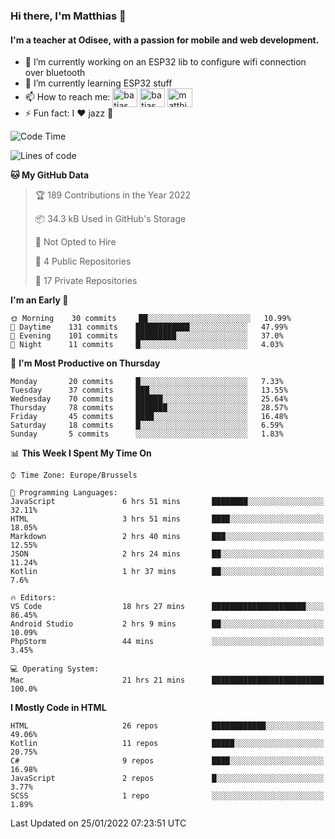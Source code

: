 ### Hi there, I'm Matthias 👋

#### I'm a teacher at Odisee, with a passion for mobile and web development.

- 🔭 I’m currently working on an ESP32 lib to configure wifi connection over bluetooth
- 🌱 I’m currently learning ESP32 stuff
- 📫 How to reach me: <a href="https://dev.to/batjas" target="_blank"><img align="center" src="https://raw.githubusercontent.com/rahuldkjain/github-profile-readme-generator/master/src/images/icons/Social/devto.svg" alt="batjas" height="30" width="40" /></a>
<a href="https://twitter.com/batjas" target="_blank"><img align="center" src="https://raw.githubusercontent.com/rahuldkjain/github-profile-readme-generator/master/src/images/icons/Social/twitter.svg" alt="batjas" height="30" width="40" /></a>
<a href="https://linkedin.com/in/matthiasdruwé" target="_blank"><img align="center" src="https://raw.githubusercontent.com/rahuldkjain/github-profile-readme-generator/master/src/images/icons/Social/linked-in-alt.svg" alt="matthiasdruwé" height="30" width="40" /></a>
- ⚡ Fun fact: I ❤ jazz 🎷


<!--START_SECTION:waka-->
![Code Time](http://img.shields.io/badge/Code%20Time-127%20hrs%2017%20mins-blue)

![Lines of code](https://img.shields.io/badge/From%20Hello%20World%20I%27ve%20Written-80%20Thousand%20lines%20of%20code-blue)

**🐱 My GitHub Data** 

> 🏆 189 Contributions in the Year 2022
 > 
> 📦 34.3 kB Used in GitHub's Storage 
 > 
> 🚫 Not Opted to Hire
 > 
> 📜 4 Public Repositories 
 > 
> 🔑 17 Private Repositories  
 > 
**I'm an Early 🐤** 

```text
🌞 Morning    30 commits     ██░░░░░░░░░░░░░░░░░░░░░░░   10.99% 
🌆 Daytime    131 commits    ████████████░░░░░░░░░░░░░   47.99% 
🌃 Evening    101 commits    █████████░░░░░░░░░░░░░░░░   37.0% 
🌙 Night      11 commits     █░░░░░░░░░░░░░░░░░░░░░░░░   4.03%

```
📅 **I'm Most Productive on Thursday** 

```text
Monday       20 commits     █░░░░░░░░░░░░░░░░░░░░░░░░   7.33% 
Tuesday      37 commits     ███░░░░░░░░░░░░░░░░░░░░░░   13.55% 
Wednesday    70 commits     ██████░░░░░░░░░░░░░░░░░░░   25.64% 
Thursday     78 commits     ███████░░░░░░░░░░░░░░░░░░   28.57% 
Friday       45 commits     ████░░░░░░░░░░░░░░░░░░░░░   16.48% 
Saturday     18 commits     █░░░░░░░░░░░░░░░░░░░░░░░░   6.59% 
Sunday       5 commits      ░░░░░░░░░░░░░░░░░░░░░░░░░   1.83%

```


📊 **This Week I Spent My Time On** 

```text
⌚︎ Time Zone: Europe/Brussels

💬 Programming Languages: 
JavaScript               6 hrs 51 mins       ████████░░░░░░░░░░░░░░░░░   32.11% 
HTML                     3 hrs 51 mins       ████░░░░░░░░░░░░░░░░░░░░░   18.05% 
Markdown                 2 hrs 40 mins       ███░░░░░░░░░░░░░░░░░░░░░░   12.55% 
JSON                     2 hrs 24 mins       ██░░░░░░░░░░░░░░░░░░░░░░░   11.24% 
Kotlin                   1 hr 37 mins        ██░░░░░░░░░░░░░░░░░░░░░░░   7.6%

🔥 Editors: 
VS Code                  18 hrs 27 mins      █████████████████████░░░░   86.45% 
Android Studio           2 hrs 9 mins        ██░░░░░░░░░░░░░░░░░░░░░░░   10.09% 
PhpStorm                 44 mins             ░░░░░░░░░░░░░░░░░░░░░░░░░   3.45%

💻 Operating System: 
Mac                      21 hrs 21 mins      █████████████████████████   100.0%

```

**I Mostly Code in HTML** 

```text
HTML                     26 repos            ████████████░░░░░░░░░░░░░   49.06% 
Kotlin                   11 repos            █████░░░░░░░░░░░░░░░░░░░░   20.75% 
C#                       9 repos             ████░░░░░░░░░░░░░░░░░░░░░   16.98% 
JavaScript               2 repos             █░░░░░░░░░░░░░░░░░░░░░░░░   3.77% 
SCSS                     1 repo              ░░░░░░░░░░░░░░░░░░░░░░░░░   1.89%

```



 Last Updated on 25/01/2022 07:23:51 UTC
<!--END_SECTION:waka-->
